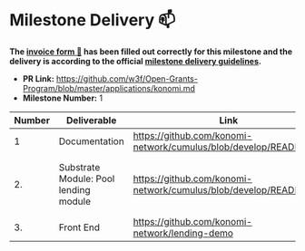 # Milestone Delivery :mailbox:

**The [invoice form :pencil:](https://forms.gle/8Wx7nxtq8fKrsuEz8) has been filled out correctly for this milestone and the delivery is according to the official [milestone delivery guidelines](https://github.com/w3f/General-Grants-Program/blob/master/grants/milestone-deliverables-guidelines.md).**  

* **PR Link:** https://github.com/w3f/Open-Grants-Program/blob/master/applications/konomi.md
* **Milestone Number:** 1

| Number | Deliverable | Link | Notes |
| ------------- | ------------- | ------------- |------------- |
| 1 | Documentation | https://github.com/konomi-network/cumulus/blob/develop/README.md | ... |
| 2. | Substrate Module: Pool lending module |https://github.com/konomi-network/cumulus/blob/develop/README.md| Locations: https://github.com/konomi-network/cumulus/tree/develop/polkadot-parachains/pallets/floating-rate-lend. Node site is https://dev.konomi.tech/nodes | 
| 3.  | Front End |https://github.com/konomi-network/lending-demo| Hosted site is https://dev.konomi.tech.|